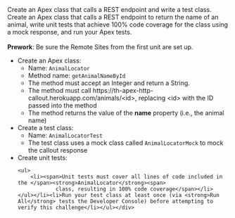 <div class="th-challenge__requirements-content"><div class="slds-text-heading_small tds-text_bold slds-m-bottom_large">Create an Apex class that calls a REST endpoint and write a test class.</div><div class="th-challenge__description">Create an Apex class that calls a REST endpoint to return the name of an animal, write unit tests that achieve 100% code coverage for the class using a mock response, and run your Apex tests. 
<br>
<br>
<b>Prework</b>: Be sure the Remote Sites from the first unit are set up.</div><ul class="slds-m-top_large"><li>Create an Apex class:
    <ul>
        <li><span>Name: </span><code>AnimalLocator</code></li>
        <li><span>Method name: </span><code>getAnimalNameById</code></li>
        <li><span>The method must accept an Integer and return a String.</span></li>
        <li><span>The method must call https://th-apex-http-callout.herokuapp.com/animals/&lt;id&gt;, replacing &lt;id&gt; with the ID passed into
                the method&nbsp;</span></li>
        <li><span>The method returns the value of the </span><strong>name</strong><span> property (i.e., the animal
                name)</span></li>
    </ul></li><li>Create a test class:
    <ul>
        <li><span>Name: </span><code>AnimalLocatorTest</code></li>
        <li><span>The test class uses a mock class called </span><code>AnimalLocatorMock</code><span> to mock the
                callout response</span></li>
    </ul></li><li>Create unit tests:
    
    <ul>
        <li><span>Unit tests must cover all lines of code included in the </span><strong>AnimalLocator</strong><span>
                class, resulting in 100% code coverage</span></li>
    </ul></li><li>Run your test class at least once (via <strong>Run All</strong> tests the Developer Console) before attempting to verify this challenge</li></ul></div>
